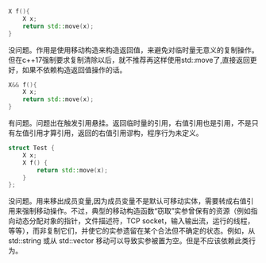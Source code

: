 ```c++
X f(){
    X x;
    return std::move(x);
}
```
没问题。作用是使用移动构造来构造返回值，来避免对临时量无意义的复制操作。但在c++17强制要求复制清除以后，就不推荐再这样使用std::move了,直接返回更好，如果不依赖构造返回值操作的话。
```c++
X&& f(){
    X x;
    return std::move(x);
}
```
有问题。问题出在触发引用悬挂。返回临时量的引用，右值引用也是引用，不是只有左值引用才算引用，返回的右值引用谬构，程序行为未定义。
```c++
struct Test {
    X x;
    X f() {
        return std::move(x);
    }
};
```
没问题。用来移出成员变量,因为成员变量不是默认可移动实体，需要转成右值引用来强制移动操作。不过，典型的移动构造函数“窃取”实参曾保有的资源（例如指向动态分配对象的指针，文件描述符，TCP socket，输入输出流，运行的线程，等等），而非复制它们，并使它的实参遗留在某个合法但不确定的状态。例如，从 std::string 或从 std::vector 移动可以导致实参被置为空。但是不应该依赖此类行为。